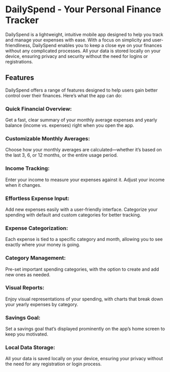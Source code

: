 # DailySpend - Your Personal Finance Tracker

DailySpend is a lightweight, intuitive mobile app designed to help you track and manage your expenses with ease. With a focus on simplicity and user-friendliness, DailySpend enables you to keep a close eye on your finances without any complicated processes. All your data is stored locally on your device, ensuring privacy and security without the need for logins or registrations.



## Features
DailySpend offers a range of features designed to help users gain better control over their finances. Here’s what the app can do:



### Quick Financial Overview: 
Get a fast, clear summary of your monthly average expenses and yearly balance (income vs. expenses) right when you open the app.

### Customizable Monthly Averages: 
Choose how your monthly averages are calculated—whether it’s based on the last 3, 6, or 12 months, or the entire usage period.

### Income Tracking: 
Enter your income to measure your expenses against it. Adjust your income when it changes.

### Effortless Expense Input: 
Add new expenses easily with a user-friendly interface. Categorize your spending with default and custom categories for better tracking.

### Expense Categorization: 
Each expense is tied to a specific category and month, allowing you to see exactly where your money is going.

### Category Management: 
Pre-set important spending categories, with the option to create and add new ones as needed.

### Visual Reports: 
Enjoy visual representations of your spending, with charts that break down your yearly expenses by category.

### Savings Goal: 
Set a savings goal that’s displayed prominently on the app’s home screen to keep you motivated.

### Local Data Storage: 
All your data is saved locally on your device, ensuring your privacy without the need for any registration or login process.
